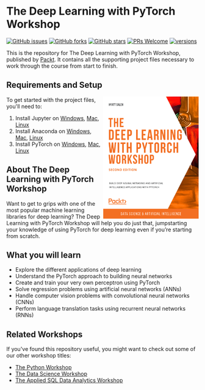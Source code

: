 # The Deep Learning with PyTorch Workshop
[![GitHub issues](https://img.shields.io/github/issues/PacktWorkshops/The-Deep-Learning-with-PyTorch-Workshop.svg)](https://github.com/PacktWorkshops/The-Deep-Learning-with-PyTorch-Workshop/issues)
[![GitHub forks](https://img.shields.io/github/forks/PacktWorkshops/The-Deep-Learning-with-PyTorch-Workshop.svg)](https://github.com/PacktWorkshops/The-Deep-Learning-with-PyTorch-Workshop/network)
[![GitHub stars](https://img.shields.io/github/stars/PacktWorkshops/The-Deep-Learning-with-PyTorch-Workshop.svg)](https://github.com/PacktWorkshops/The-Deep-Learning-with-PyTorch-Workshop/stargazers)
[![PRs Welcome](https://img.shields.io/badge/PRs-welcome-brightgreen.svg)](https://github.com/PacktWorkshops/The-Deep-Learning-with-PyTorch-Workshop/pulls)
[![versions](https://img.shields.io/pypi/pyversions/pybadges.svg)](https://www.python.org/downloads/)

This is the repository for The Deep Learning with PyTorch Workshop, published by [Packt](https://www.packtpub.com/?utm_source=github). It contains all the supporting project files necessary to work through the course from start to finish.

## Requirements and Setup
<a href=""><img src="https://github.com/PacktWorkshops/Workshop-Covers/blob/master/B15778_The%20Deep%20Learning%20with%20PyTorch%20Workshop.png" alt="The Data Visualization Workshop" height="320px" width="250px" align="right" this.target="_blank"></a>

To get started with the project files, you'll need to:
1. Install Jupyter on [Windows](https://www.python.org/downloads/windows/), [Mac](https://www.python.org/downloads/mac-osx/), [Linux](https://www.python.org/downloads/source/)
2. Install Anaconda on [Windows](https://www.anaconda.com/distribution/#windows), [Mac](https://www.anaconda.com/distribution/#macos), [Linux](https://www.anaconda.com/distribution/#linux)
3. Install PyTorch on [Windows](https://pytorch.org/get-started/locally/#supported-windows-distributions), [Mac](https://pytorch.org/get-started/locally/#macos-version), [Linux](https://pytorch.org/get-started/locally/#supported-linux-distributions)

## About The Deep Learning with PyTorch Workshop
Want to get to grips with one of the most popular machine learning libraries for deep learning? The Deep Learning with PyTorch Workshop will help you do just that, jumpstarting your knowledge of using PyTorch for deep learning even if you’re starting from scratch.

## What you will learn
* Explore the different applications of deep learning 
* Understand the PyTorch approach to building neural networks 
* Create and train your very own perceptron using PyTorch 
* Solve regression problems using artificial neural networks (ANNs) 
* Handle computer vision problems with convolutional neural networks (CNNs) 
* Perform language translation tasks using recurrent neural networks (RNNs) 

## Related Workshops
If you've found this repository useful, you might want to check out some of our other workshop titles:
* [The Python Workshop](https://courses.packtpub.com/courses/python?utm_source=github&utm_medium=repository&utm_campaign=9781839218859&utm_term=Python&utm_content=The%20Python%20Workshop)
* [The Data Science Workshop](https://courses.packtpub.com/courses/data-science?utm_source=github&utm_medium=repository&utm_campaign=9781838981266&utm_term=Data%20Science&utm_content=The%20Data%20Science%20Workshop)
* [The Applied SQL Data Analytics Workshop](https://courses.packtpub.com/courses/the-applied-sql-data-analytics-workshop?utm_source=github&utm_medium=repository&utm_campaign=9781800203679&utm_term=Applied%20SQL%20Data%20Analytics&utm_content=The%20Applied%20SQL%20Data%20Analytics%20Workshop)
